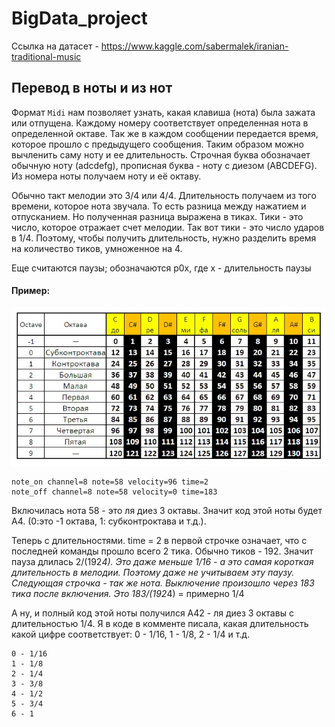 # BigData_project
 
Ссылка на датасет - https://www.kaggle.com/sabermalek/iranian-traditional-music

## Перевод в ноты и из нот

Формат `Midi` нам позволяет узнать, какая клавиша (нота) была зажата или отпущена. Каждому номеру соответствует определенная нота в определенной октаве. Так же в каждом сообщении передается время, которое прошло с предыдущего сообщения. Таким образом можно вычленить саму ноту и ее длительность.
Строчная буква обозначает обычную ноту (adcdefg), прописная буква - ноту с диезом (ABCDEFG). Из номера ноты получаем ноту и её октаву.

Обычно такт мелодии это 3/4 или 4/4. Длительность получаем из того времени, которое нота звучала. То есть разница между нажатием и отпусканием. Но полученная разница выражена в тиках. Тики - это число, которое отражает счет мелодии. Так вот тики - это число ударов в 1/4. Поэтому, чтобы получить длительность, нужно разделить время на количество тиков, умноженное на 4.

Еще считаются паузы; обозначаются р0х, где х - длительность паузы

#### Пример:

![таблица с переводом нот](pictures/table.jpg)

```
note_on channel=8 note=58 velocity=96 time=2
note_off channel=8 note=58 velocity=0 time=183
```

Включилась нота 58 - это ля диез 3 октавы. Значит код этой ноты будет А4. (0:это -1 октава, 1: субконтроктава и т.д.).

Теперь с длительностями. time = 2 в первой строчке означает, что с последней команды прошло всего 2 тика. Обычно тиков - 192. Значит пауза длилась 2/(192*4). Это даже меньше 1/16 - а это самая короткая длительность в мелодии. Поэтому даже не учитываем эту паузу. Следующая строчка - так же нота. Выключение произошло через 183 тика после включения. Это 183/(192*4) = примерно 1/4
 
А ну, и полный код этой ноты получился А42 - ля диез 3 октавы с длительностью 1/4.
Я в коде в комменте писала, какая длительность какой цифре соответствует: 0 - 1/16, 1 - 1/8, 2 - 1/4 и т.д.
```
0 - 1/16
1 - 1/8
2 - 1/4
3 - 3/8
4 - 1/2
5 - 3/4
6 - 1
```
